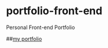 # portfolio-front-end
Personal Front-end Portfolio

##[my portfolio](https://arman-ataei.github.io/portfolio-front-end/)